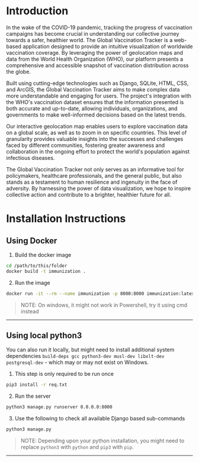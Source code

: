 # Introduction

In the wake of the COVID-19 pandemic, tracking the progress of vaccination campaigns has become crucial in understanding our collective journey towards a safer, healthier world. The Global Vaccination Tracker is a web-based application designed to provide an intuitive visualization of worldwide vaccination coverage. By leveraging the power of geolocation maps and data from the World Health Organization (WHO), our platform presents a comprehensive and accessible snapshot of vaccination distribution across the globe.

Built using cutting-edge technologies such as Django, SQLite, HTML, CSS, and ArcGIS, the Global Vaccination Tracker aims to make complex data more understandable and engaging for users. The project's integration with the WHO's vaccination dataset ensures that the information presented is both accurate and up-to-date, allowing individuals, organizations, and governments to make well-informed decisions based on the latest trends.

Our interactive geolocation map enables users to explore vaccination data on a global scale, as well as to zoom in on specific countries. This level of granularity provides valuable insights into the successes and challenges faced by different communities, fostering greater awareness and collaboration in the ongoing effort to protect the world's population against infectious diseases.

The Global Vaccination Tracker not only serves as an informative tool for policymakers, healthcare professionals, and the general public, but also stands as a testament to human resilience and ingenuity in the face of adversity. By harnessing the power of data visualization, we hope to inspire collective action and contribute to a brighter, healthier future for all.

# Installation Instructions
## Using Docker

1. Build the docker image
```bash
cd /path/to/this/folder
docker build -t immunization .
```
2. Run the image
```bash
docker run -it --rm --name immunization -p 8000:8000 immunization:latest
```
> NOTE: On windows, it might not work in Powershell, try it using cmd instead

---
## Using local python3

You can also run it locally, but might need to install additional system dependencies `build-deps gcc python3-dev musl-dev libxlt-dev postgresql-dev` - which may or may not exist on Windows.

1. This step is only required to be run once
```bash
pip3 install -r req.txt
```
2. Run the server
```bash
python3 manage.py runserver 0.0.0.0:8000
```
3. Use the following to check all available Django based sub-commands
```bash
python3 manage.py
```
> NOTE: Depending upon your python installation, you might need to replace `python3` with `python` and `pip3` with `pip`.

---
